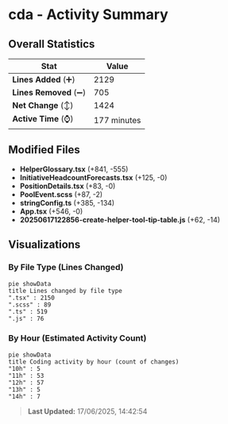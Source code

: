 # cda - Activity Summary 

## Overall Statistics

| Stat                   | Value                                                             |
| ---------------------- | ----------------------------------------------------------------- |
| **Lines Added** (➕)   | 2129                                          |
| **Lines Removed** (➖) | 705                                        |
| **Net Change** (↕)    | 1424                |
| **Active Time** (⌚)   | 177 minutes |


## Modified Files
- **HelperGlossary.tsx** (+841, -555)
- **InitiativeHeadcountForecasts.tsx** (+125, -0)
- **PositionDetails.tsx** (+83, -0)
- **PoolEvent.scss** (+87, -2)
- **stringConfig.ts** (+385, -134)
- **App.tsx** (+546, -0)
- **20250617122856-create-helper-tool-tip-table.js** (+62, -14)

## Visualizations

### By File Type (Lines Changed)

```mermaid
pie showData
title Lines changed by file type
".tsx" : 2150
".scss" : 89
".ts" : 519
".js" : 76
```

### By Hour (Estimated Activity Count)

```mermaid
pie showData
title Coding activity by hour (count of changes)
"10h" : 5
"11h" : 53
"12h" : 57
"13h" : 5
"14h" : 7
```


> **Last Updated:** 17/06/2025, 14:42:54